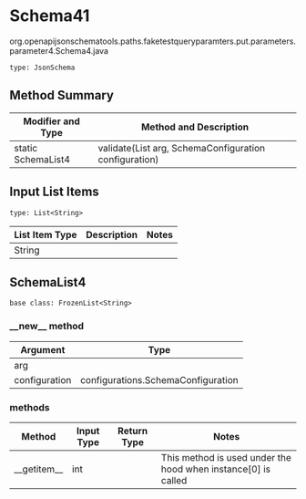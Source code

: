 # Schema41
org.openapijsonschematools.paths.faketestqueryparamters.put.parameters.parameter4.Schema4.java
```
type: JsonSchema
```

## Method Summary
| Modifier and Type | Method and Description |
| ----------------- | ---------------------- |
| static SchemaList4 | validate(List<String> arg, SchemaConfiguration configuration) |

## Input List Items
```
type: List<String>
```
List Item Type | Description | Notes
-------------------- | ------------- | -------------
String |  |

## SchemaList4
```
base class: FrozenList<String>
```
### &lowbar;&lowbar;new&lowbar;&lowbar; method
Argument | Type
-------- | ------
arg      | 
configuration | configurations.SchemaConfiguration

### methods
Method | Input Type | Return Type | Notes
------ | ---------- | ----------- | ------
&lowbar;&lowbar;getitem&lowbar;&lowbar; | int |  | This method is used under the hood when instance[0] is called

